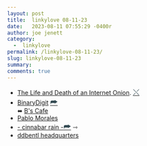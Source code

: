 ```yaml
---
layout: post
title:  linkylove 08-11-23
date:   2023-08-11 07:55:29 -0400r
author: joe jenett
category:
  -  linkylove
permalink: /linkylove-08-11-23/
slug: linkylove-08-11-23
summary: 
comments: true
---
```

<ul class="linkylove">
	<li><a title="The Life and Death of an Internet Onion" href="https://the-life-and-death-of-an-internet-onion.com/">The Life and Death of an Internet Onion</a>. <a class="normaltext" title="source" href="https://waxy.org/2023/08/the-life-and-death-of-an-internet-onion/"><span style="font-size:1.35em;color:#334a52;">&#x292C;</span></a></li>
	<li><a title="BinaryDigit" href="https://binarydigit.neocities.org/">BinaryDigit</a> <a class="normaltext" title="source" href="https://cs.sjoy.lol/"><span style="font-size:1.35em;color:#334a52;">&#x2BAB;</span></a><br>⬌ <a title="BinaryDigit's Cafe" href="https://binarydigit.cafe/">B's Cafe</a></li>
	<li><a title="Pablo Morales" href="https://lifeofpablo.com/">Pablo Morales</a></li>
	<li><a title="Dime" href="https://rainy.gay/">- cinnabar rain -</a><a class="normaltext" title="source" href="https://search.marginalia.nu/explore/random"><span style="font-size:1.35em;color:#334a52;">&#x2BAB;</span></a> <span title="led to site shown below">⇾</span></li>
	<li><a title="bentl" href="https://ddbentl.com/">ddbentl headquarters</a></li>
</ul>
<a href="https://brid.gy/publish/mastodon"></a>